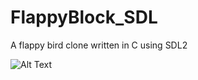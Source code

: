 # FlappyBlock_SDL
A flappy bird clone written in C using SDL2

![Alt Text](https://im7.ezgif.com/tmp/ezgif-7-aeaa712b4f.gif)
